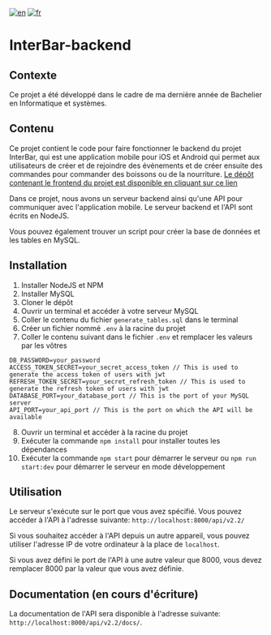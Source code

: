 [![en](https://img.shields.io/badge/language-english-red)](./README.md)
[![fr](https://img.shields.io/badge/langue-français-brightgreen)](./README.fr.md)

# InterBar-backend

## Contexte

Ce projet a été développé dans le cadre de ma dernière année de Bachelier en Informatique et systèmes.

## Contenu

Ce projet contient le code pour faire fonctionner le backend du projet InterBar, qui est une application mobile pour iOS et Android qui permet aux utilisateurs de créer et de rejoindre des événements et de créer ensuite des commandes pour commander des boissons ou de la nourriture. [Le dépôt contenant le frontend du projet est disponible en cliquant sur ce lien](https://github.com/LouisFitdevoie/interbar-frontend)

Dans ce projet, nous avons un serveur backend ainsi qu'une API pour communiquer avec l'application mobile. Le serveur backend et l'API sont écrits en NodeJS.

Vous pouvez également trouver un script pour créer la base de données et les tables en MySQL.

## Installation

1. Installer NodeJS et NPM
2. Installer MySQL
3. Cloner le dépôt
4. Ouvrir un terminal et accéder à votre serveur MySQL
5. Coller le contenu du fichier `generate_tables.sql` dans le terminal
6. Créer un fichier nommé `.env` à la racine du projet
7. Coller le contenu suivant dans le fichier `.env` et remplacer les valeurs par les vôtres

```JS
DB_PASSWORD=your_password
ACCESS_TOKEN_SECRET=your_secret_access_token // This is used to generate the access token of users with jwt
REFRESH_TOKEN_SECRET=your_secret_refresh_token // This is used to generate the refresh token of users with jwt
DATABASE_PORT=your_database_port // This is the port of your MySQL server
API_PORT=your_api_port // This is the port on which the API will be available
```

8. Ouvrir un terminal et accéder à la racine du projet
9. Exécuter la commande `npm install` pour installer toutes les dépendances
10. Exécuter la commande `npm start` pour démarrer le serveur ou `npm run start:dev` pour démarrer le serveur en mode développement

## Utilisation

Le serveur s'exécute sur le port que vous avez spécifié. Vous pouvez accéder à l'API à l'adresse suivante: `http://localhost:8000/api/v2.2/`

Si vous souhaitez accéder à l'API depuis un autre appareil, vous pouvez utiliser l'adresse IP de votre ordinateur à la place de `localhost`.

Si vous avez défini le port de l'API à une autre valeur que 8000, vous devez remplacer 8000 par la valeur que vous avez définie.

## Documentation (en cours d'écriture)

La documentation de l'API sera disponible à l'adresse suivante: `http://localhost:8000/api/v2.2/docs/`.

